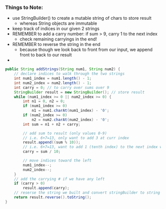 ### Things to Note:
- use StringBuilder() to create a mutable string of chars to store result
    - whereas String objects are immutable
- keep track of indices in our given 2 strings
- REMEMBER to add a carry number: if sum > 9, carry 1 to the next index
    - check remaining carryings in the end! 
- REMEMBER to reverse the string in the end
    - because though we look back to front from our input, we append front to back to our result
- 


```java
public String addStrings(String num1, String num2) {
    // declare indices to walk through the two strings 
    int num1_index = num1.length() - 1;
    int num2_index = num2.length() - 1;
    int carry = 0; // to carry over sums over 9
    StringBuilder result = new StringBuilder(); // store result
    while (num1_index >= 0 || num2_index >= 0) {
        int n1 = 0, n2 = 0;
        if (num1_index >= 0)
            n1 = num1.charAt(num1_index) - '0';
        if (num2_index >= 0)
            n2 = num2.charAt(num2_index) - '0';
        int sum = n1 + n2 + carry;

        // add sum to result (only values 0-9) 
        // i.e. 6+7=13, only want to add 3 at curr index
        result.append((sum % 10));
        // i.e. 6+7=13, want to add 1 (tenth index) to the next index we look at 
        carry = sum / 10;

        // move indices toward the left 
        num1_index--;
        num2_index--;
    }
    // add the carrying # if we have any left 
    if (carry > 0) 
        result.append(carry);
    // reserse the string we built and convert stringBuilder to string
    return result.reverse().toString();
}

```
